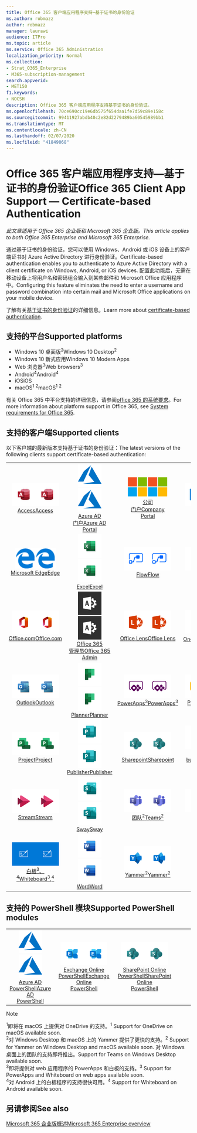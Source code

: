 ```yaml
---
title: Office 365 客户端应用程序支持—基于证书的身份验证
ms.author: robmazz
author: robmazz
manager: laurawi
audience: ITPro
ms.topic: article
ms.service: Office 365 Administration
localization_priority: Normal
ms.collection:
- Strat_O365_Enterprise
- M365-subscription-management
search.appverid:
- MET150
f1.keywords:
- NOCSH
description: Office 365 客户端应用程序支持基于证书的身份验证。
ms.openlocfilehash: 70ce690cc19e6db575f654daa1fe7d59c89e158c
ms.sourcegitcommit: 99411927abdb40c2e82d2279489ba60545989bb1
ms.translationtype: MT
ms.contentlocale: zh-CN
ms.lasthandoff: 02/07/2020
ms.locfileid: "41849068"
---
```

# <a name="office-365-client-app-support--certificate-based-authentication"></a><span data-ttu-id="4ba4f-103">Office 365 客户端应用程序支持—基于证书的身份验证</span><span class="sxs-lookup"><span data-stu-id="4ba4f-103">Office 365 Client App Support — Certificate-based Authentication</span></span>

<span data-ttu-id="4ba4f-104">*此文章适用于 Office 365 企业版和 Microsoft 365 企业版。*</span><span class="sxs-lookup"><span data-stu-id="4ba4f-104">*This article applies to both Office 365 Enterprise and Microsoft 365 Enterprise.*</span></span>

<span data-ttu-id="4ba4f-105">通过基于证书的身份验证，您可以使用 Windows、Android 或 iOS 设备上的客户端证书对 Azure Active Directory 进行身份验证。</span><span class="sxs-lookup"><span data-stu-id="4ba4f-105">Certificate-based authentication enables you to authenticate to Azure Active Directory with a client certificate on Windows, Android, or iOS devices.</span></span> <span data-ttu-id="4ba4f-106">配置此功能后，无需在移动设备上将用户名和密码组合输入到某些邮件和 Microsoft Office 应用程序中。</span><span class="sxs-lookup"><span data-stu-id="4ba4f-106">Configuring this feature eliminates the need to enter a username and password combination into certain mail and Microsoft Office applications on your mobile device.</span></span>

<span data-ttu-id="4ba4f-107">了解有关[基于证书的身份验证](https://docs.microsoft.com/azure/active-directory/authentication/active-directory-certificate-based-authentication-get-started)的详细信息。</span><span class="sxs-lookup"><span data-stu-id="4ba4f-107">Learn more about [certificate-based authentication](https://docs.microsoft.com/azure/active-directory/authentication/active-directory-certificate-based-authentication-get-started).</span></span>

## <a name="supported-platforms"></a><span data-ttu-id="4ba4f-108">支持的平台</span><span class="sxs-lookup"><span data-stu-id="4ba4f-108">Supported platforms</span></span>

 - <span data-ttu-id="4ba4f-109">Windows 10 桌面版<sup>2</sup></span><span class="sxs-lookup"><span data-stu-id="4ba4f-109">Windows 10 Desktop<sup>2</sup></span></span>
 - <span data-ttu-id="4ba4f-110">Windows 10 新式应用</span><span class="sxs-lookup"><span data-stu-id="4ba4f-110">Windows 10 Modern Apps</span></span>
 - <span data-ttu-id="4ba4f-111">Web 浏览器<sup>3</sup></span><span class="sxs-lookup"><span data-stu-id="4ba4f-111">Web browsers<sup>3</sup></span></span>
 - <span data-ttu-id="4ba4f-112">Android<sup>4</sup></span><span class="sxs-lookup"><span data-stu-id="4ba4f-112">Android<sup>4</sup></span></span>
 - <span data-ttu-id="4ba4f-113">iOS</span><span class="sxs-lookup"><span data-stu-id="4ba4f-113">iOS</span></span>
 - <span data-ttu-id="4ba4f-114">macOS<sup>1</sup> <sup>2</sup></span><span class="sxs-lookup"><span data-stu-id="4ba4f-114">macOS<sup>1</sup> <sup>2</sup></span></span>

<span data-ttu-id="4ba4f-115">有关 Office 365 中平台支持的详细信息，请参阅[office 365 的系统要求](https://products.office.com/office-system-requirements)。</span><span class="sxs-lookup"><span data-stu-id="4ba4f-115">For more information about platform support in Office 365, see [System requirements for Office 365](https://products.office.com/office-system-requirements).</span></span>

## <a name="supported-clients"></a><span data-ttu-id="4ba4f-116">支持的客户端</span><span class="sxs-lookup"><span data-stu-id="4ba4f-116">Supported clients</span></span>

<span data-ttu-id="4ba4f-117">以下客户端的最新版本支持基于证书的身份验证：</span><span class="sxs-lookup"><span data-stu-id="4ba4f-117">The latest versions of the following clients support certificate-based authentication:</span></span>

| | | | | | |
|:---:|:---:|:---:|:---:|:---:|:---:|
| <span data-ttu-id="4ba4f-118">![Access 图标](media/o365-access-64x64.png)</span><span class="sxs-lookup"><span data-stu-id="4ba4f-118">![Access icon](media/o365-access-64x64.png)</span></span> <br> [<span data-ttu-id="4ba4f-119">Access</span><span class="sxs-lookup"><span data-stu-id="4ba4f-119">Access</span></span>](https://products.office.com/access) | <span data-ttu-id="4ba4f-120">![Azure 图标](media/o365-azure-64x64.png)</span><span class="sxs-lookup"><span data-stu-id="4ba4f-120">![Azure icon](media/o365-azure-64x64.png)</span></span> <br> [<span data-ttu-id="4ba4f-121">Azure AD <br>门户</span><span class="sxs-lookup"><span data-stu-id="4ba4f-121">Azure AD <br> Portal </span></span>](https://azure.microsoft.com/features/azure-portal/) | <span data-ttu-id="4ba4f-122">![公司门户图标](media/o365-microsoft-64x64.png)</span><span class="sxs-lookup"><span data-stu-id="4ba4f-122">![Company portal icon](media/o365-microsoft-64x64.png)</span></span> <br> [<span data-ttu-id="4ba4f-123">公司<br>门户</span><span class="sxs-lookup"><span data-stu-id="4ba4f-123">Company <br> Portal </span></span>](https://docs.microsoft.com/intune-user-help/sign-in-to-the-company-portal) | <span data-ttu-id="4ba4f-124">![Delve 图标](media/o365-delve-64x64.png)</span><span class="sxs-lookup"><span data-stu-id="4ba4f-124">![Delve icon](media/o365-delve-64x64.png)</span></span> <br> [<span data-ttu-id="4ba4f-125">Delve</span><span class="sxs-lookup"><span data-stu-id="4ba4f-125">Delve</span></span>](https://products.office.com/business/intelligent-search) | <span data-ttu-id="4ba4f-126">![Dynamics 365 图标](media/o365-dynamics365-64x64.png)</span><span class="sxs-lookup"><span data-stu-id="4ba4f-126">![Dynamics 365 icon](media/o365-dynamics365-64x64.png)</span></span> <br> [<span data-ttu-id="4ba4f-127">Dynamics 365</span><span class="sxs-lookup"><span data-stu-id="4ba4f-127">Dynamics 365</span></span>](https://dynamics.microsoft.com) 
| <span data-ttu-id="4ba4f-128">![边缘图标](media/o365-edge-64x64.png)</span><span class="sxs-lookup"><span data-stu-id="4ba4f-128">![Edge icon](media/o365-edge-64x64.png)</span></span> <br> [<span data-ttu-id="4ba4f-129">Microsoft Edge</span><span class="sxs-lookup"><span data-stu-id="4ba4f-129">Edge</span></span>](https://www.microsoft.com/windows/microsoft-edge) | <span data-ttu-id="4ba4f-130">![Excel 图标](media/o365-excel-64x64.png)</span><span class="sxs-lookup"><span data-stu-id="4ba4f-130">![Excel icon](media/o365-excel-64x64.png)</span></span> <br> [<span data-ttu-id="4ba4f-131">Excel</span><span class="sxs-lookup"><span data-stu-id="4ba4f-131">Excel</span></span>](https://products.office.com/excel) | <span data-ttu-id="4ba4f-132">![Flow 图标](media/o365-flow-64x64.png)</span><span class="sxs-lookup"><span data-stu-id="4ba4f-132">![Flow icon](media/o365-flow-64x64.png)</span></span> <br> [<span data-ttu-id="4ba4f-133">Flow</span><span class="sxs-lookup"><span data-stu-id="4ba4f-133">Flow</span></span>](https://flow.microsoft.com) | <span data-ttu-id="4ba4f-134">![Forms 图标](media/o365-forms-64x64.png)</span><span class="sxs-lookup"><span data-stu-id="4ba4f-134">![Forms icon](media/o365-forms-64x64.png)</span></span> <br> [<span data-ttu-id="4ba4f-135">Forms</span><span class="sxs-lookup"><span data-stu-id="4ba4f-135">Forms</span></span>](https://flow.microsoft.com/connectors/shared_microsoftforms/microsoft-forms/) | <span data-ttu-id="4ba4f-136">![Kaizala 图标](media/o365-kaizala-64x64.png)</span><span class="sxs-lookup"><span data-stu-id="4ba4f-136">![Kaizala icon](media/o365-kaizala-64x64.png)</span></span> <br> [<span data-ttu-id="4ba4f-137">Kaizala</span><span class="sxs-lookup"><span data-stu-id="4ba4f-137">Kaizala</span></span>](https://products.office.com/en/business/microsoft-kaizala) 
| <span data-ttu-id="4ba4f-138">![Office.com 图标](media/o365-office-64x64.png)</span><span class="sxs-lookup"><span data-stu-id="4ba4f-138">![Office.com icon](media/o365-office-64x64.png)</span></span> <br> [<span data-ttu-id="4ba4f-139">Office.com</span><span class="sxs-lookup"><span data-stu-id="4ba4f-139">Office.com</span></span>](https://www.office.com/) | <span data-ttu-id="4ba4f-140">![Office 365 管理员图标](media/o365-o365admin-64x64.png)</span><span class="sxs-lookup"><span data-stu-id="4ba4f-140">![Office 365 Admin icon](media/o365-o365admin-64x64.png)</span></span> <br> [<span data-ttu-id="4ba4f-141">Office 365 <br>管理员</span><span class="sxs-lookup"><span data-stu-id="4ba4f-141">Office 365 <br> Admin</span></span>](https://products.office.com/business/manage-office-365-admin-app) | <span data-ttu-id="4ba4f-142">![镜头图标](media/o365-lens-64x64.png)</span><span class="sxs-lookup"><span data-stu-id="4ba4f-142">![Lens icon](media/o365-lens-64x64.png)</span></span> <br> [<span data-ttu-id="4ba4f-143">Office Lens</span><span class="sxs-lookup"><span data-stu-id="4ba4f-143">Office Lens</span></span>](https://www.microsoft.com/p/office-lens/9wzdncrfj3t8?activetab=pivot%3Aoverviewtab) | <span data-ttu-id="4ba4f-144">![OneDrive for Business 图标](media/o365-OneDrive-64x64.png)</span><span class="sxs-lookup"><span data-stu-id="4ba4f-144">![OneDrive for Business icon](media/o365-OneDrive-64x64.png)</span></span> <br> [<span data-ttu-id="4ba4f-145">OneDrive<sup>1</sup></span><span class="sxs-lookup"><span data-stu-id="4ba4f-145">OneDrive<sup>1</sup></span></span>](https://products.office.com/onedrive-for-business/online-cloud-storage) |  <span data-ttu-id="4ba4f-146">![OneNote 图标](media/o365-OneNote-64x64.png)</span><span class="sxs-lookup"><span data-stu-id="4ba4f-146">![OneNote icon](media/o365-OneNote-64x64.png)</span></span> <br> [<span data-ttu-id="4ba4f-147">OneNote</span><span class="sxs-lookup"><span data-stu-id="4ba4f-147">OneNote</span></span>](https://products.office.com/onenote) 
| <span data-ttu-id="4ba4f-148">![Outlook 图标](media/o365-outlook-64x64.png)</span><span class="sxs-lookup"><span data-stu-id="4ba4f-148">![Outlook icon](media/o365-outlook-64x64.png)</span></span> <br> [<span data-ttu-id="4ba4f-149">Outlook</span><span class="sxs-lookup"><span data-stu-id="4ba4f-149">Outlook</span></span>](https://products.office.com/outlook) | <span data-ttu-id="4ba4f-150">![Planner 图标](media/o365-planner-64x64.png)</span><span class="sxs-lookup"><span data-stu-id="4ba4f-150">![Planner icon](media/o365-planner-64x64.png)</span></span> <br> [<span data-ttu-id="4ba4f-151">Planner</span><span class="sxs-lookup"><span data-stu-id="4ba4f-151">Planner</span></span>](https://products.office.com/business/task-management-software) | <span data-ttu-id="4ba4f-152">![PowerApps 图标](media/o365-powerapps-64x64.png)</span><span class="sxs-lookup"><span data-stu-id="4ba4f-152">![PowerApps icon](media/o365-powerapps-64x64.png)</span></span> <br> [<span data-ttu-id="4ba4f-153">PowerApps<sup>3</sup></span><span class="sxs-lookup"><span data-stu-id="4ba4f-153">PowerApps<sup>3</sup></span></span>](https://powerapps.microsoft.com) | <span data-ttu-id="4ba4f-154">![PowerBI 图标](media/o365-powerbi-64x64.png)</span><span class="sxs-lookup"><span data-stu-id="4ba4f-154">![PowerBI icon](media/o365-powerbi-64x64.png)</span></span> <br> [<span data-ttu-id="4ba4f-155">Power BI</span><span class="sxs-lookup"><span data-stu-id="4ba4f-155">Power BI</span></span>](https://powerbi.microsoft.com)| <span data-ttu-id="4ba4f-156">![PowerPoint 图标](media/o365-powerpoint-64x64.png)</span><span class="sxs-lookup"><span data-stu-id="4ba4f-156">![PowerPoint icon](media/o365-powerpoint-64x64.png)</span></span> <br> [<span data-ttu-id="4ba4f-157">PowerPoint</span><span class="sxs-lookup"><span data-stu-id="4ba4f-157">PowerPoint</span></span>](https://products.office.com/powerpoint) 
| <span data-ttu-id="4ba4f-158">![Project 图标](media/o365-project-64x64.png)</span><span class="sxs-lookup"><span data-stu-id="4ba4f-158">![Project icon](media/o365-project-64x64.png)</span></span> <br> [<span data-ttu-id="4ba4f-159">Project</span><span class="sxs-lookup"><span data-stu-id="4ba4f-159">Project</span></span>](https://products.office.com/project) | <span data-ttu-id="4ba4f-160">![Publisher 图标](media/o365-publisher-64x64.png)</span><span class="sxs-lookup"><span data-stu-id="4ba4f-160">![Publisher icon](media/o365-publisher-64x64.png)</span></span> <br> [<span data-ttu-id="4ba4f-161">Publisher</span><span class="sxs-lookup"><span data-stu-id="4ba4f-161">Publisher</span></span>](https://products.office.com/publisher) | <span data-ttu-id="4ba4f-162">![SharePoint 图标](media/o365-sharepoint-64x64.png)</span><span class="sxs-lookup"><span data-stu-id="4ba4f-162">![SharePoint icon](media/o365-sharepoint-64x64.png)</span></span> <br> [<span data-ttu-id="4ba4f-163">Sharepoint</span><span class="sxs-lookup"><span data-stu-id="4ba4f-163">Sharepoint</span></span>](https://products.office.com/sharepoint) | <span data-ttu-id="4ba4f-164">![Skype for Business 图标](media/o365-skypeforbusiness-64x64.png)</span><span class="sxs-lookup"><span data-stu-id="4ba4f-164">![Skype for Business icon](media/o365-skypeforbusiness-64x64.png)</span></span> <br> [<span data-ttu-id="4ba4f-165">Skype for <br> business</span><span class="sxs-lookup"><span data-stu-id="4ba4f-165">Skype for <br> Business</span></span>](https://www.skype.com/business/) | <span data-ttu-id="4ba4f-166">![粘滞便笺图标](media/o365-stickynotes-64x64.png)</span><span class="sxs-lookup"><span data-stu-id="4ba4f-166">![Sticky Notes icon](media/o365-stickynotes-64x64.png)</span></span> <br> [<span data-ttu-id="4ba4f-167">粘滞便笺</span><span class="sxs-lookup"><span data-stu-id="4ba4f-167">Sticky Notes</span></span>](https://www.microsoft.com/p/microsoft-sticky-notes/9nblggh4qghw) 
| <span data-ttu-id="4ba4f-168">![Stream 图标](media/o365-stream-64x64.png)</span><span class="sxs-lookup"><span data-stu-id="4ba4f-168">![Stream icon](media/o365-stream-64x64.png)</span></span> <br> [<span data-ttu-id="4ba4f-169">Stream</span><span class="sxs-lookup"><span data-stu-id="4ba4f-169">Stream</span></span>](https://stream.microsoft.com) | <span data-ttu-id="4ba4f-170">![Sway 图标](media/o365-sway-64x64.png)</span><span class="sxs-lookup"><span data-stu-id="4ba4f-170">![Sway icon](media/o365-sway-64x64.png)</span></span> <br> [<span data-ttu-id="4ba4f-171">Sway</span><span class="sxs-lookup"><span data-stu-id="4ba4f-171">Sway</span></span>](https://sway.com) | <span data-ttu-id="4ba4f-172">![Teams 图标](media/o365-teams-64x64.png)</span><span class="sxs-lookup"><span data-stu-id="4ba4f-172">![Teams icon](media/o365-teams-64x64.png)</span></span> <br> [<span data-ttu-id="4ba4f-173">团队<sup>2</sup></span><span class="sxs-lookup"><span data-stu-id="4ba4f-173">Teams<sup>2</sup></span></span>](https://products.office.com/microsoft-teams/group-chat-software) | <span data-ttu-id="4ba4f-174">![To Do 图标](media/o365-todo-64x64.png)</span><span class="sxs-lookup"><span data-stu-id="4ba4f-174">![To Do icon](media/o365-todo-64x64.png)</span></span> <br> [<span data-ttu-id="4ba4f-175">待办事项</span><span class="sxs-lookup"><span data-stu-id="4ba4f-175">To Do</span></span>](https://todo.microsoft.com) | <span data-ttu-id="4ba4f-176">![Visio 图标](media/o365-visio-64x64.png)</span><span class="sxs-lookup"><span data-stu-id="4ba4f-176">![Visio icon](media/o365-visio-64x64.png)</span></span> <br> [<span data-ttu-id="4ba4f-177">Visio</span><span class="sxs-lookup"><span data-stu-id="4ba4f-177">Visio</span></span>](https://products.office.com/visio/flowchart-software) 
| <span data-ttu-id="4ba4f-178">![Whiteboard 图标](media/o365-whiteboard-64x64.png)</span><span class="sxs-lookup"><span data-stu-id="4ba4f-178">![Whiteboard icon](media/o365-whiteboard-64x64.png)</span></span> <br> [<span data-ttu-id="4ba4f-179">白板<sup>3</sup>、<sup>4</sup></span><span class="sxs-lookup"><span data-stu-id="4ba4f-179">Whiteboard<sup>3</sup>,<sup>4</sup></span></span>](https://whiteboard.microsoft.com/) | <span data-ttu-id="4ba4f-180">![Word 图标](media/o365-word-64x64.png)</span><span class="sxs-lookup"><span data-stu-id="4ba4f-180">![Word icon](media/o365-word-64x64.png)</span></span> <br> [<span data-ttu-id="4ba4f-181">Word</span><span class="sxs-lookup"><span data-stu-id="4ba4f-181">Word</span></span>](https://products.office.com/word) | <span data-ttu-id="4ba4f-182">![Yammer 图标](media/o365-yammer-64x64.png)</span><span class="sxs-lookup"><span data-stu-id="4ba4f-182">![Yammer icon](media/o365-yammer-64x64.png)</span></span> <br> [<span data-ttu-id="4ba4f-183">Yammer<sup>2</sup></span><span class="sxs-lookup"><span data-stu-id="4ba4f-183">Yammer<sup>2</sup></span></span>](https://products.office.com/yammer/yammer-overview) |

## <a name="supported-powershell-modules"></a><span data-ttu-id="4ba4f-184">支持的 PowerShell 模块</span><span class="sxs-lookup"><span data-stu-id="4ba4f-184">Supported PowerShell modules</span></span>

| | | | | | |
|:---:|:---:|:---:|:---:|:---:|:---:|
| <span data-ttu-id="4ba4f-185">![Azure 图标](media/o365-azure-64x64.png)</span><span class="sxs-lookup"><span data-stu-id="4ba4f-185">![Azure icon](media/o365-azure-64x64.png)</span></span> <br> [<span data-ttu-id="4ba4f-186">Azure AD <br> PowerShell</span><span class="sxs-lookup"><span data-stu-id="4ba4f-186">Azure AD <br> PowerShell</span></span>](https://docs.microsoft.com/powershell/azure/active-directory/overview?view=azureadps-2.0) | <span data-ttu-id="4ba4f-187">![Exchange 图标](media/o365-exchange-64x64.png)</span><span class="sxs-lookup"><span data-stu-id="4ba4f-187">![Exchange icon](media/o365-exchange-64x64.png)</span></span> <br> [<span data-ttu-id="4ba4f-188">Exchange Online <br> PowerShell</span><span class="sxs-lookup"><span data-stu-id="4ba4f-188">Exchange Online <br> PowerShell</span></span>](https://docs.microsoft.com/powershell/exchange/exchange-online/exchange-online-powershell?view=exchange-ps) | <span data-ttu-id="4ba4f-189">![SharePoint 图标](media/o365-sharepoint-64x64.png)</span><span class="sxs-lookup"><span data-stu-id="4ba4f-189">![SharePoint icon](media/o365-sharepoint-64x64.png)</span></span> <br> [<span data-ttu-id="4ba4f-190">SharePoint Online <br> PowerShell</span><span class="sxs-lookup"><span data-stu-id="4ba4f-190">SharePoint Online <br> PowerShell</span></span>](https://docs.microsoft.com/powershell/sharepoint/sharepoint-online/connect-sharepoint-online)

> [!NOTE]
> <span data-ttu-id="4ba4f-191"><sup>1</sup>即将在 macOS 上提供对 OneDrive 的支持。</span><span class="sxs-lookup"><span data-stu-id="4ba4f-191"><sup>1</sup> Support for OneDrive on macOS available soon.</span></span> <br>
> <span data-ttu-id="4ba4f-192"><sup>2</sup>对 Windows Desktop 和 macOS 上的 Yammer 提供了更快的支持。</span><span class="sxs-lookup"><span data-stu-id="4ba4f-192"><sup>2</sup> Support for Yammer on Windows Desktop and macOS available soon.</span></span> <span data-ttu-id="4ba4f-193">对 Windows 桌面上的团队的支持即将推出。</span><span class="sxs-lookup"><span data-stu-id="4ba4f-193">Support for Teams on Windows Desktop available soon.</span></span><br>
> <span data-ttu-id="4ba4f-194"><sup>3</sup>即将提供对 web 应用程序的 PowerApps 和白板的支持。</span><span class="sxs-lookup"><span data-stu-id="4ba4f-194"><sup>3</sup> Support for PowerApps and Whiteboard on web apps available soon.</span></span> <br>
> <span data-ttu-id="4ba4f-195"><sup>4</sup>对 Android 上的白板程序的支持很快可用。</span><span class="sxs-lookup"><span data-stu-id="4ba4f-195"><sup>4</sup> Support for Whiteboard on Android available soon.</span></span>

## <a name="see-also"></a><span data-ttu-id="4ba4f-196">另请参阅</span><span class="sxs-lookup"><span data-stu-id="4ba4f-196">See also</span></span>

[<span data-ttu-id="4ba4f-197">Microsoft 365 企业版概述</span><span class="sxs-lookup"><span data-stu-id="4ba4f-197">Microsoft 365 Enterprise overview</span></span>](https://docs.microsoft.com/microsoft-365/enterprise/microsoft-365-overview)
